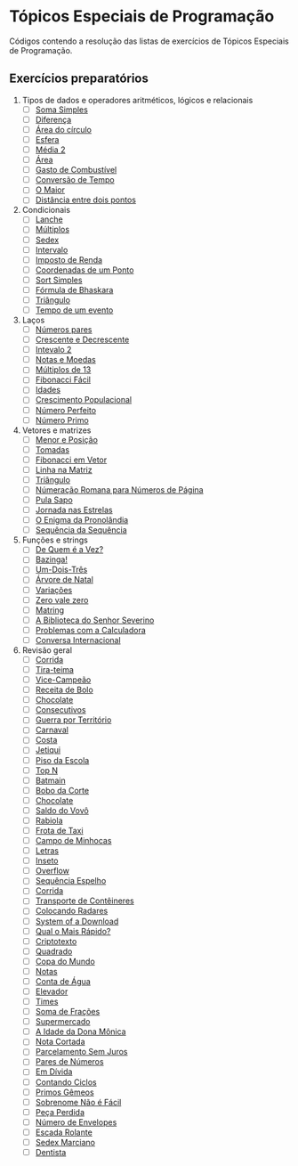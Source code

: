 # Tópicos Especiais de Programação

Códigos contendo a resolução das listas de exercícios de Tópicos Especiais de Programação.

## Exercícios preparatórios

1. Tipos de dados e operadores aritméticos, lógicos e relacionais
    - [ ] [Soma Simples](https://www.beecrowd.com.br/judge/pt/problems/view/1003)
    - [ ] [Diferença](https://www.beecrowd.com.br/judge/pt/problems/view/1007)
    - [ ] [Área do círculo](https://www.beecrowd.com.br/judge/pt/problems/view/1002)
    - [ ] [Esfera](https://www.beecrowd.com.br/judge/pt/problems/view/1011)
    - [ ] [Média 2](https://www.beecrowd.com.br/judge/pt/problems/view/1006)
    - [ ] [Área](https://www.beecrowd.com.br/judge/pt/problems/view/1012)
    - [ ] [Gasto de Combustível](https://www.beecrowd.com.br/judge/pt/problems/view/1017)
    - [ ] [Conversão de Tempo](https://www.beecrowd.com.br/judge/pt/problems/view/1019)
    - [ ] [O Maior](https://www.beecrowd.com.br/judge/pt/problems/view/1013)
    - [ ] [Distância entre dois pontos](https://www.beecrowd.com.br/judge/pt/problems/view/1015)

2. Condicionais
    - [ ] [Lanche](https://www.beecrowd.com.br/judge/pt/problems/view/1038)
    - [ ] [Múltiplos](https://www.beecrowd.com.br/judge/pt/problems/view/1044)
    - [ ] [Sedex](https://www.beecrowd.com.br/judge/pt/problems/view/2375)
    - [ ] [Intervalo](https://www.beecrowd.com.br/judge/pt/problems/view/1037)
    - [ ] [Imposto de Renda](https://www.beecrowd.com.br/judge/pt/problems/view/1051)
    - [ ] [Coordenadas de um Ponto](https://www.beecrowd.com.br/judge/pt/problems/view/1041)
    - [ ] [Sort Simples](https://www.beecrowd.com.br/judge/pt/problems/view/1042)
    - [ ] [Fórmula de Bhaskara](https://www.beecrowd.com.br/judge/pt/problems/view/1036)
    - [ ] [Triângulo](https://www.beecrowd.com.br/judge/pt/problems/view/1043)
    - [ ] [Tempo de um evento](https://www.beecrowd.com.br/judge/pt/problems/view/1061)

3. Laços
    - [ ] [Números pares](https://www.beecrowd.com.br/judge/pt/problems/view/1059)
    - [ ] [Crescente e Decrescente](https://www.beecrowd.com.br/judge/pt/problems/view/1113)
    - [ ] [Intevalo 2](https://www.beecrowd.com.br/judge/pt/problems/view/1072)
    - [ ] [Notas e Moedas](https://www.beecrowd.com.br/judge/pt/problems/view/1021)
    - [ ] [Múltiplos de 13](https://www.beecrowd.com.br/judge/pt/problems/view/1132)
    - [ ] [Fibonacci Fácil](https://www.beecrowd.com.br/judge/pt/problems/view/1151)
    - [ ] [Idades](https://www.beecrowd.com.br/judge/pt/problems/view/1154)
    - [ ] [Crescimento Populacional](https://www.beecrowd.com.br/judge/pt/problems/view/1160)
    - [ ] [Número Perfeito](https://www.beecrowd.com.br/judge/pt/problems/view/1164)
    - [ ] [Número Primo](https://www.beecrowd.com.br/judge/pt/problems/view/1165)

4. Vetores e matrizes
    - [ ] [Menor e Posição](https://www.beecrowd.com.br/judge/pt/problems/view/1180)
    - [ ] [Tomadas](https://www.beecrowd.com.br/judge/pt/problems/view/1930)
    - [ ] [Fibonacci em Vetor](https://www.beecrowd.com.br/judge/pt/problems/view/1176)
    - [ ] [Linha na Matriz](https://www.beecrowd.com.br/judge/pt/problems/view/1181)
    - [ ] [Triângulo](https://www.beecrowd.com.br/judge/pt/problems/view/1929)
    - [ ] [Númeração Romana para Números de Página](https://www.beecrowd.com.br/judge/pt/problems/view/1960)
    - [ ] [Pula Sapo](https://www.beecrowd.com.br/judge/pt/problems/view/1961)
    - [ ] [Jornada nas Estrelas](https://www.beecrowd.com.br/judge/pt/problems/view/1973)
    - [ ] [O Enigma da Pronolândia](https://www.beecrowd.com.br/judge/pt/problems/view/1984)
    - [ ] [Sequência da Sequência](https://www.beecrowd.com.br/judge/pt/problems/view/2028)

5. Funções e strings
    - [ ] [De Quem é a Vez?](https://www.beecrowd.com.br/judge/pt/problems/view/1914)
    - [ ] [Bazinga!](https://www.beecrowd.com.br/judge/pt/problems/view/1828)
    - [ ] [Um-Dois-Três](https://www.beecrowd.com.br/judge/pt/problems/view/1332)
    - [ ] [Árvore de Natal](https://www.beecrowd.com.br/judge/pt/problems/view/1768)
    - [ ] [Variações](https://www.beecrowd.com.br/judge/pt/problems/view/1632)
    - [ ] [Zero vale zero](https://www.beecrowd.com.br/judge/pt/problems/view/1871)
    - [ ] [Matring](https://www.beecrowd.com.br/judge/pt/problems/view/1803)
    - [ ] [A Biblioteca do Senhor Severino](https://www.beecrowd.com.br/judge/pt/problems/view/2137)
    - [ ] [Problemas com a Calculadora](https://www.beecrowd.com.br/judge/pt/problems/view/2694)
    - [ ] [Conversa Internacional](https://www.beecrowd.com.br/judge/pt/problems/view/1581)

6. Revisão geral
    - [ ] [Corrida](https://www.beecrowd.com.br/judge/pt/problems/view/2416)
    - [ ] [Tira-teima](https://www.beecrowd.com.br/judge/pt/problems/view/2424)
    - [ ] [Vice-Campeão](https://www.beecrowd.com.br/judge/pt/problems/view/2408)
    - [ ] [Receita de Bolo](https://www.beecrowd.com.br/judge/pt/problems/view/2423)
    - [ ] [Chocolate](https://www.beecrowd.com.br/judge/pt/problems/view/2427)
    - [ ] [Consecutivos](https://www.beecrowd.com.br/judge/pt/problems/view/2415)
    - [ ] [Guerra por Território](https://www.beecrowd.com.br/judge/pt/problems/view/2420)
    - [ ] [Carnaval](https://www.beecrowd.com.br/judge/pt/problems/view/2418)
    - [ ] [Costa](https://www.beecrowd.com.br/judge/pt/problems/view/2419)
    - [ ] [Jetiqui](https://www.beecrowd.com.br/judge/pt/problems/view/2587)
    - [ ] [Piso da Escola](https://www.beecrowd.com.br/judge/pt/problems/view/2786)
    - [ ] [Top N](https://www.beecrowd.com.br/judge/pt/problems/view/1943)
    - [ ] [Batmain](https://www.beecrowd.com.br/judge/pt/problems/view/2510)
    - [ ] [Bobo da Corte](https://www.beecrowd.com.br/judge/pt/problems/view/2963)
    - [ ] [Chocolate](https://www.beecrowd.com.br/judge/pt/problems/view/2328)
    - [ ] [Saldo do Vovô](https://www.beecrowd.com.br/judge/pt/problems/view/2434)
    - [ ] [Rabiola](https://www.beecrowd.com.br/judge/pt/problems/view/1876)
    - [ ] [Frota de Taxi](https://www.beecrowd.com.br/judge/pt/problems/view/2295)
    - [ ] [Campo de Minhocas](https://www.beecrowd.com.br/judge/pt/problems/view/2293)
    - [ ] [Letras](https://www.beecrowd.com.br/judge/pt/problems/view/2457)
    - [ ] [Inseto](https://www.beecrowd.com.br/judge/pt/problems/view/2862)
    - [ ] [Overflow](https://www.beecrowd.com.br/judge/pt/problems/view/2342)
    - [ ] [Sequência Espelho](https://www.beecrowd.com.br/judge/pt/problems/view/2157)
    - [ ] [Corrida](https://www.beecrowd.com.br/judge/pt/problems/view/2396)
    - [ ] [Transporte de Contêineres](https://www.beecrowd.com.br/judge/pt/problems/view/2395)
    - [ ] [Colocando Radares](https://www.beecrowd.com.br/judge/pt/problems/view/2598)
    - [ ] [System of a Download](https://www.beecrowd.com.br/judge/pt/problems/view/2582)
    - [ ] [Qual o Mais Rápido?](https://www.beecrowd.com.br/judge/pt/problems/view/2175)
    - [ ] [Criptotexto](https://www.beecrowd.com.br/judge/pt/problems/view/2866)
    - [ ] [Quadrado](https://www.beecrowd.com.br/judge/pt/problems/view/2471)
    - [ ] [Copa do Mundo](https://www.beecrowd.com.br/judge/pt/problems/view/2376)
    - [ ] [Notas](https://www.beecrowd.com.br/judge/pt/problems/view/2469)
    - [ ] [Conta de Água](https://www.beecrowd.com.br/judge/pt/problems/view/2369)
    - [ ] [Elevador](https://www.beecrowd.com.br/judge/pt/problems/view/2378)
    - [ ] [Times](https://www.beecrowd.com.br/judge/pt/problems/view/2370)
    - [ ] [Soma de Frações](https://www.beecrowd.com.br/judge/pt/problems/view/2443)
    - [ ] [Supermercado](https://www.beecrowd.com.br/judge/pt/problems/view/3058)
    - [ ] [A Idade da Dona Mônica](https://www.beecrowd.com.br/judge/pt/problems/view/3047)
    - [ ] [Nota Cortada](https://www.beecrowd.com.br/judge/pt/problems/view/3049)
    - [ ] [Parcelamento Sem Juros](https://www.beecrowd.com.br/judge/pt/problems/view/3060)
    - [ ] [Pares de Números](https://www.beecrowd.com.br/judge/pt/problems/view/3059)
    - [ ] [Em Dívida](https://www.beecrowd.com.br/judge/pt/problems/view/2044)
    - [ ] [Contando Ciclos](https://www.beecrowd.com.br/judge/pt/problems/view/2497)
    - [ ] [Primos Gêmeos](https://www.beecrowd.com.br/judge/pt/problems/view/3165)
    - [ ] [Sobrenome Não é Fácil](https://www.beecrowd.com.br/judge/pt/problems/view/3358)
    - [ ] [Peça Perdida](https://www.beecrowd.com.br/judge/pt/problems/view/2322)
    - [ ] [Número de Envelopes](https://www.beecrowd.com.br/judge/pt/problems/view/2341)
    - [ ] [Escada Rolante](https://www.beecrowd.com.br/judge/pt/problems/view/2390)
    - [ ] [Sedex Marciano](https://www.beecrowd.com.br/judge/pt/problems/view/2382)
    - [ ] [Dentista](https://www.beecrowd.com.br/judge/pt/problems/view/2387)
